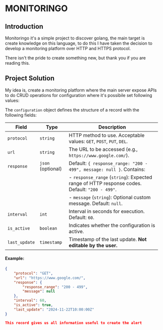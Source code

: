 # MONITORINGO

## Introduction 

Monitoringo it's a simple project to discover golang, the main target is create knowledge on this language, to do this I have taken the decision to develop a monitoring platform over HTTP and HTTPS protocol.

There isn't the pride to create something new, but thank you if you are reading this.

## Project Solution

My idea is, create a monitoring platform where the main server expose APIs to do CRUD operations for configuration where it's possibile set following values:


The `configuration` object defines the structure of a record with the following fields:

| Field         | Type               | Description                                                                                             |
|---------------|--------------------|---------------------------------------------------------------------------------------------------------|
| `protocol`    | `string`           | HTTP method to use. Acceptable values: `GET`, `POST`, `PUT`, `DEL`.                                     |
| `url`         | `string`           | The URL to be accessed (e.g., `https://www.google.com/`).                                               |
| `response`    | `json` (optional)  | Default: `{ response_range: "200 - 499", message: null }`. Contains:                                    |
|               |                    | - `response_range` (`string`): Expected range of HTTP response codes. Default: `"200 - 499"`.           |
|               |                    | - `message` (`string`): Optional custom message. Default: `null`.                                      |
| `interval`    | `int`              | Interval in seconds for execution. Default: `60`.                                                      |
| `is_active`   | `boolean`          | Indicates whether the configuration is active.                                                         |
| `last_update` | `timestamp`        | Timestamp of the last update. **Not editable by the user.**                                            |

#### Example:
```json
{
    "protocol": "GET",
    "url": "https://www.google.com/",
    "response": {
        "response_range": "200 - 499",
        "message": null
    },
    "interval": 60,
    "is_active": true,
    "last_update": "2024-11-22T10:00:00Z"
}

This record gives us all information useful to create the alert 


